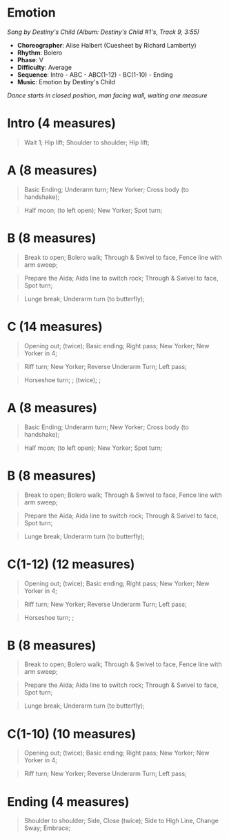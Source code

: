 # Emotion
*Song by Destiny's Child (Album: Destiny's Child #1's, Track 9, 3:55)*

* **Choreographer**: Alise Halbert (Cuesheet by Richard Lamberty)
* **Rhythm**: Bolero
* **Phase**: V
* **Difficulty**: Average
* **Sequence**: Intro - ABC - ABC(1-12) - BC(1-10) - Ending
* **Music**: Emotion by Destiny's Child

*Dance starts in closed position, man facing wall, waiting one measure*

# Intro (4 measures)

> Wait 1; Hip lift; Shoulder to shoulder; Hip lift;

# A (8 measures)

> Basic Ending; Underarm turn; New Yorker; Cross body (to handshake);

> Half moon; (to left open); New Yorker; Spot turn;

# B (8 measures)

> Break to open; Bolero walk; Through & Swivel to face, Fence line with arm sweep;

> Prepare the Aida; Aida line to switch rock; Through & Swivel to face, Spot turn;

> Lunge break; Underarm turn (to butterfly);

# C (14 measures)

> Opening out; (twice); Basic ending; Right pass; New Yorker; New Yorker in 4;

> Riff turn; New Yorker; Reverse Underarm Turn; Left pass;

> Horseshoe turn; ; (twice); ;

# A (8 measures)

> Basic Ending; Underarm turn; New Yorker; Cross body (to handshake);

> Half moon; (to left open); New Yorker; Spot turn;

# B (8 measures)

> Break to open; Bolero walk; Through & Swivel to face, Fence line with arm sweep;

> Prepare the Aida; Aida line to switch rock; Through & Swivel to face, Spot turn;

> Lunge break; Underarm turn (to butterfly);

# C(1-12) (12 measures)

> Opening out; (twice); Basic ending; Right pass; New Yorker; New Yorker in 4;

> Riff turn; New Yorker; Reverse Underarm Turn; Left pass;

> Horseshoe turn; ;

# B (8 measures)

> Break to open; Bolero walk; Through & Swivel to face, Fence line with arm sweep;

> Prepare the Aida; Aida line to switch rock; Through & Swivel to face, Spot turn;

> Lunge break; Underarm turn (to butterfly);

# C(1-10) (10 measures)

> Opening out; (twice); Basic ending; Right pass; New Yorker; New Yorker in 4;

> Riff turn; New Yorker; Reverse Underarm Turn; Left pass;

# Ending (4 measures)

> Shoulder to shoulder; Side, Close (twice); Side to High Line, Change Sway; Embrace;
